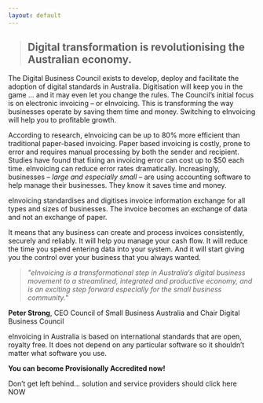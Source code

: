```yaml
---
layout: default
---
```



> ## Digital transformation is revolutionising the Australian economy.

The Digital Business Council exists to develop, deploy and facilitate the adoption of digital standards in Australia. Digitisation will keep you in the game … and it may even let you change the rules.
The Council’s initial focus is on electronic invoicing – or eInvoicing. This is transforming the way businesses operate by saving them time and money. Switching to eInvoicing will help you to profitable growth.

According to research, eInvoicing can be up to 80% more efficient than traditional paper-based invoicing.
Paper based invoicing is costly, prone to error and requires manual processing by both the sender and recipient.
Studies have found that fixing an invoicing error can cost up to $50 each time. eInvoicing can reduce error rates dramatically.
Increasingly, businesses – *large and especially small* – are using accounting software to help manage their businesses. They know it saves time and money.

eInvoicing standardises and digitises invoice information exchange for all types and sizes of businesses. The invoice becomes an exchange of data and not an exchange of paper.

It means that any business can create and process invoices consistently, securely and reliably. It will help you manage your cash flow. It will reduce the time you spend entering data into your system. And it will start giving you the control over your business that you always wanted.

> *"eInvoicing is a transformational step in Australia’s digital business movement to a streamlined, integrated and productive economy, 
> and is an exciting step forward especially for the small business community."*

**Peter Strong**, CEO Council of Small Business Australia and Chair Digital Business Council

eInvoicing in Australia is based on international standards that are open, royalty free. It does not depend on any particular software so it shouldn’t matter what software you use.

**You can become Provisionally Accredited now!** 

Don’t get left behind… solution and service providers should click here NOW

